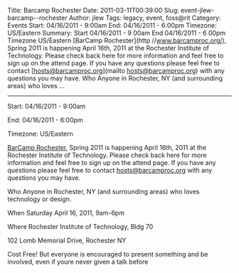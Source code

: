 Title: Barcamp  Rochester
Date: 2011-03-11T00:39:00
Slug: event-jlew-barcamp--rochester
Author: jlew
Tags: legacy, event, foss@rit
Category: Events
Start: 04/16/2011 - 9:00am
End: 04/16/2011 - 6:00pm
Timezone: US/Eastern
Summary: Start  04/16/2011 - 9 00am  End  04/16/2011 - 6 00pm  Timezone  US/Eastern  [BarCamp Rochester](http //www.barcamproc.org/), Spring 2011 is happening April 16th, 2011 at the Rochester Institute of Technology. Please check back here for more information and feel free to sign up on the attend page. If you have any questions please feel free to contact [hosts@barcamproc.org](mailto hosts@barcamproc.org) with any questions you may have.  Who Anyone in Rochester, NY (and surrounding areas) who loves  ... 

---
Start: 04/16/2011 - 9:00am

End: 04/16/2011 - 6:00pm

Timezone: US/Eastern

[BarCamp Rochester](http://www.barcamproc.org/), Spring 2011 is happening
April 16th, 2011 at the Rochester Institute of Technology. Please check back
here for more information and feel free to sign up on the attend page. If you
have any questions please feel free to contact
[hosts@barcamproc.org](mailto:hosts@barcamproc.org) with any questions you may
have.

Who Anyone in Rochester, NY (and surrounding areas) who loves technology or
design.

When Saturday April 16, 2011, 9am-6pm

Where Rochester Institute of Technology, Bldg 70

102 Lomb Memorial Drive, Rochester NY

Cost Free! But everyone is encouraged to present something and be involved,
even if youre never given a talk before

